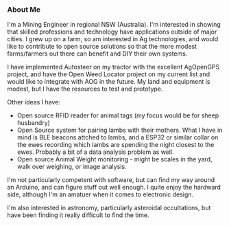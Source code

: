 ### About Me
I'm a Mining Engineer in regional NSW (Australia).  I'm interested in showing that skilled professions and technology have applications outside of major cities.  I grew up on a farm, so am interested in Ag technologies, and would like to contribute to open source solutions so that the more modest farms/farmers out there can benefit and DIY their own systems.

I have implemented Autosteer on my tractor with the excellent AgOpenGPS project, and have the Open Weed Locator project on my current list and would like to integrate with AOG in the future.  My land and equipment is modest, but I have the resources to test and prototype.

Other ideas I have:
* Open source RFID reader for animal tags (my focus would be for sheep husbandry)
* Open Source system for pairing lambs with their mothers.  What I have in mind is BLE beacons attched to lambs, and a ESP32 or similar collar on the ewes recording which lambs are spending the night closest to the ewes.  Probably a bit of a data analysis problem as well.
* Open source Animal Weight monitoring - might be scales in the yard, walk over weighing, or image analysis.

I'm not particularly competent with software, but can find my way around an Arduino, and can figure stuff out well enough.  I quite enjoy the hardward side, although I'm an amatuer when it comes to electronic design.

I'm also interested in astronomy, particularly asteroidal occultations, but have been finding it really difficult to find the time.

<!--
**Minorplanets76/Minorplanets76** is a ✨ _special_ ✨ repository because its `README.md` (this file) appears on your GitHub profile.

Here are some ideas to get you started:

- 🔭 I’m currently working on ...
- 🌱 I’m currently learning ...
- 👯 I’m looking to collaborate on ...
- 🤔 I’m looking for help with ...
- 💬 Ask me about ...
- 📫 How to reach me: ...
- 😄 Pronouns: ...
- ⚡ Fun fact: ...
-->

